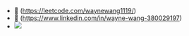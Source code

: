 - 👀 (https://leetcode.com/waynewang1119/)
- 👀 (https://www.linkedin.com/in/wayne-wang-380029197)
- ![](https://komarev.com/ghpvc/?username=your-github-username&color=blue)

<!---
wayne-wang-1119/wayne-wang-1119 is a ✨ special ✨ repository because its `README.md` (this file) appears on your GitHub profile.
You can click the Preview link to take a look at your changes.
--->
